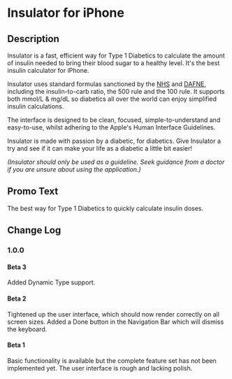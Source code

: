 # Insulator for iPhone

## Description
Insulator is a fast, efficient way for Type 1 Diabetics to calculate the amount of insulin needed to bring their blood sugar to a healthy level. It's the best insulin calculator for iPhone.

Insulator uses standard formulas sanctioned by the [NHS](www.nhs.uk) and [DAFNE](http://www.dafne.uk.com), including the insulin-to-carb ratio, the 500 rule and the 100 rule. It supports both mmol/L & mg/dL so diabetics all over the world can enjoy simplified insulin calculations.

The interface is designed to be clean, focused, simple-to-understand and easy-to-use, whilst adhering to the Apple's Human Interface Guidelines.

Insulator is made with passion by a diabetic, for diabetics. Give Insulator a try and see if it can make your life as a diabetic a little bit easier!

_(Insulator should only be used as a guideline. Seek guidance from a doctor if you are unsure about using the application.)_

## Promo Text
The best way for Type 1 Diabetics to quickly calculate insulin doses.

## Change Log
### 1.0.0
#### Beta 3
Added Dynamic Type support.
#### Beta 2
Tightened up the user interface, which should now render correctly on all screen sizes. Added a Done button in the Navigation Bar which will dismiss the keyboard.

#### Beta 1
Basic functionality is available but the complete feature set has not been implemented yet. The user interface is rough and lacking polish.
